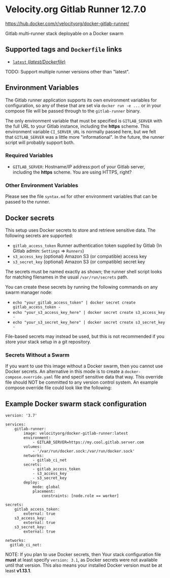 # Velocity.org Gitlab Runner 12.7.0
https://hub.docker.com/r/velocityorg/docker-gitlab-runner/

Gitlab multi-runner stack deployable on a Docker swarm

## Supported tags and `Dockerfile` links
- [`latest` (*latest/Dockerfile*)](https://github.com/velocityorg/docker-gitlab-runner/blob/master/latest/Dockerfile)

TODO: Support multiple runner versions other than "latest".

## Environment Variables

The Gitlab runner application supports its own environment variables for configuration, so any of these that are set via `docker run -e ...` or in your compose file will be passed through to the `gitlab-runner` binary.

The only environment variable that must be specified is `GITLAB_SERVER` with the full URL to your Gitlab instance, including the **https** scheme. This environment variable `CI_SERVER_URL` is normally passed here, but we felt that `GITLAB_SERVER` was a little more "informational". In the future, the runner script will probably support both.

### Required Variables

- `GITLAB_SERVER`: Hostname/IP address:port of your Gitlab server, including the **https** scheme. You are using HTTPS, right?

### Other Environment Variables

Please see the file `syntax.md` for other environment variables that can be passed to the runner.

## Docker secrets

This setup uses Docker secrets to store and retrieve sensitive data. The following secrets are supported:

- `gitlab_access_token` Runner authentication token supplied by Gitlab (In Gitlab admin: `Settings` => `Runners`)
- `s3_access_key` (optional) Amazon S3 (or compatible) access key
- `s3_secret_key` (optional) Amazon S3 (or compatible) secret key

The secrets must be named exactly as shown; the runner shell script looks for matching filenames in the usual `/var/run/secrets` path.

You can create these secrets by running the following commands on any swarm manager node:
- `echo "your_gitlab_access_token" | docker secret create gitlab_access_token -`
- `echo "your_s3_access_key_here" | docker secret create s3_access_key -`
- `echo "your_s3_secret_key_here" | docker secret create s3_secret_key -`

File-based secrets may instead be used, but this is not recommended if you store your stack setup in a git repository.

### Secrets Without a Swarm

If you want to use this image without a Docker swarm, then you cannot use Docker secrets. An alternative in this mode is to create a `docker-compose.override.yaml` file and specif sensitive data that way. This override file should NOT be committed to any version control system. An example compose override file could look like the following:

## Example Docker swarm stack configuration

```
version: '3.7'

services:
    gitlab-runner:
        image: velocityorg/docker-gitlab-runner:latest
        environment:
            - GITLAB_SERVER=https://my.cool.gitlab.server.com
        volumes:
            - '/var/run/docker.sock:/var/run/docker.sock'
        networks:
            - gitlab_ci_net
        secrets:
            - gitlab_access_token
            - s3_access_key
            - s3_secret_key
        deploy:
            mode: global
            placement:
                constraints: [node.role == worker]

secrets:
    gitlab_access_token:
        external: true
    s3_access_key:
        external: true
    s3_secret_key:
        external: true

networks:
  gitlab_ci_net:
```

NOTE: If you plan to use Docker secrets, then Your stack configuration file **must** at least specify `version: 3.1`, as Docker secrets were not available until that version. This also means your installed Docker version must be at least **v1.13.1**.
